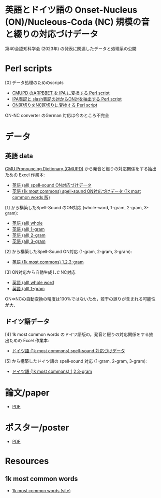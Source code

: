 # 英語とドイツ語の Onset-Nucleus (ON)/Nucleous-Coda (NC) 規模の音と綴りの対応づけデータ

第40会認知科学会 (2023年) の発表に関連したデータと処理系の公開

# Perl scripts

[0] データ処理のためのscripts

- [CMUPD のARPBBET を IPA に変換する Perl script](bin/convert-ARPABET-to-IPA.pl)
- [IPA表記と slash表記の対からON対を抽出する Perl script](bin/extract-paired-units.pl)
- [ON区切りをNC区切りに変換する Perl script](bin/convert-ON-to-NC.pl)

ON-NC converter のGerman 対応は今のところ不完全

# データ

## 英語 data

[CMU Pronouncing Dictionary (CMUPD)](http://www.speech.cs.cmu.edu/cgi-bin/cmudict) から発音と綴りの対応関係をする抽出ための Excel 作業本:

- [英語 (all) spell-sound ON対応づけデータ](English/base-English-ipa-spell-ON-pairs-r6.xlsx)
- [英語 (1k most commons) spell-sound ON対応づけデータ (1k most common words 版) ](English/base-English-ipa-spell-ON-pairs-r6-1k-mc.xlsx)

[1] から構築したSpell-Sound のON対応 (whole-word, 1-gram, 2-gram, 3-gram):

- [英語 (all) whole](English/source-ON-pairs-bundled-r6e.csv)
- [英語 (all) 1-gram](English/data-English-spell-sound-ON-pairing-r6e-1gram.xlsx)
- [英語 (all) 2-gram](English/data-English-spell-sound-ON-pairing-r6e-2gram.xlsx)
- [英語 (all) 3-gram](English/data-English-spell-sound-ON-pairing-r6e-3gram.xlsx)

[2] から構築したSpell-Sound ON対応 (1-gram, 2-gram, 3-gram):

- [英語 (1k most commons) 1,2,3-gram](English/data-English-spell-sound-ON-pairing-r6e-ngram-1k-mc.xlsx)

[3] ON対応から自動生成したNC対応

- [英語 (all) whole word](English/source-Engish-NC-pairs-r6f.csv)
- [英語 (all) 1-gram](English/data-English-spell-sound-NC-pairing-r6f-1gram.xlsx)

ON=>NCの自動変換の精度は100%ではないため，若干の誤りが含まれる可能性が大．

## ドイツ語データ

[4] 1k most common words のドイツ語版の，発音と綴りの対応関係をする抽出ための Excel 作業本:

- [ドイツ語 (1k most commons) spell-sound 対応づけデータ](German/base-German-ipa-spell-ON-pairs-r1-1k-mc.xlsx)

[5] から構築したドイツ語の spell-sound 対応 (1-gram, 2-gram, 3-gram):

- [ドイツ語 (1k most commons) 1,2,3-gram](German/data-German-spell-sound-ON-pairing-r1a-ngram-1k.xlsx)


# 論文/paper

- [PDF](https://www.jcss.gr.jp/meetings/jcss2023/proceedings/pdf/JCSS2023_P3-026.pdf)

# ポスター/poster

- [PDF](https://www.dropbox.com/scl/fi/6ih342ehd5ph30wf2mnhg/kuroda-jcss40-poster.pdf?rlkey=0ho95h7c190hros5rq2d4bc62&dl=0)


# Resources

## 1k most common words

- [1k most common words (site)](https://1000mostcommonwords.com/)
